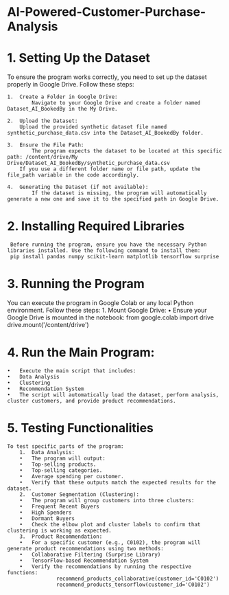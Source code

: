 # AI-Powered-Customer-Purchase-Analysis

# 1. Setting Up the Dataset

To ensure the program works correctly, you need to set up the dataset properly in Google Drive. Follow these steps:

	1.	Create a Folder in Google Drive:
	    	Navigate to your Google Drive and create a folder named Dataset_AI_BookedBy in the My Drive.
      
	2.	Upload the Dataset:
  	  	Upload the provided synthetic dataset file named synthetic_purchase_data.csv into the Dataset_AI_BookedBy folder.
      
	3.	Ensure the File Path:
	    	The program expects the dataset to be located at this specific path: /content/drive/My Drive/Dataset_AI_BookedBy/synthetic_purchase_data.csv
      	If you use a different folder name or file path, update the file_path variable in the code accordingly.
	
	4.	Generating the Dataset (if not available):
	    	If the dataset is missing, the program will automatically generate a new one and save it to the specified path in Google Drive.

# 2. Installing Required Libraries
     Before running the program, ensure you have the necessary Python libraries installed. Use the following command to install them:
     pip install pandas numpy scikit-learn matplotlib tensorflow surprise

# 3. Running the Program

You can execute the program in Google Colab or any local Python environment. Follow these steps:
	1.	Mount Google Drive:
	•	Ensure your Google Drive is mounted in the notebook:
    from google.colab import drive
    drive.mount('/content/drive')


# 4.	Run the Main Program:
	•	Execute the main script that includes:
	•	Data Analysis
	•	Clustering
	•	Recommendation System
	•	The script will automatically load the dataset, perform analysis, cluster customers, and provide product recommendations.
# 5. Testing Functionalities

    To test specific parts of the program:
      	1.	Data Analysis:
      	•	The program will output:
      	•	Top-selling products.
      	•	Top-selling categories.
      	•	Average spending per customer.
      	•	Verify that these outputs match the expected results for the dataset.
      	2.	Customer Segmentation (Clustering):
      	•	The program will group customers into three clusters:
      	•	Frequent Recent Buyers
      	•	High Spenders
      	•	Dormant Buyers
      	•	Check the elbow plot and cluster labels to confirm that clustering is working as expected.
      	3.	Product Recommendation:
      	•	For a specific customer (e.g., C0102), the program will generate product recommendations using two methods:
      	•	Collaborative Filtering (Surprise Library)
      	•	TensorFlow-based Recommendation System
      	•	Verify the recommendations by running the respective functions:
                    recommend_products_collaborative(customer_id='C0102')
                    recommend_products_tensorflow(customer_id='C0102')
